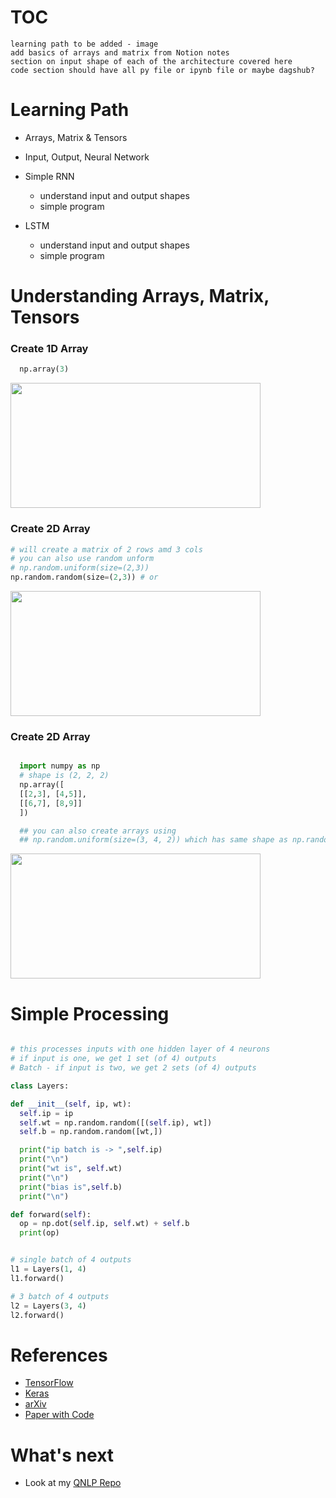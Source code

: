 # TOC


`learning path to be added - image`  
`add basics of arrays and matrix from Notion notes`    
`section on input shape of each of the architecture covered here`  
`code section should have all py file or ipynb file or maybe dagshub?`  

# Learning Path

- Arrays, Matrix & Tensors

- Input, Output, Neural Network

- Simple RNN
   * understand input and output shapes
   * simple program

- LSTM
   * understand input and output shapes
   * simple program





# Understanding Arrays, Matrix, Tensors

  ### Create 1D Array
  ```python
    np.array(3)
  ```
 

  <img src="https://user-images.githubusercontent.com/10928536/236743760-0edd86f5-1d7e-4b82-9bac-5a48a35e3b0c.png" width="400" height="200">

  ### Create 2D Array
  ```python
  # will create a matrix of 2 rows amd 3 cols
  # you can also use random unform
  # np.random.uniform(size=(2,3))
  np.random.random(size=(2,3)) # or   
  ```
  <img src="https://user-images.githubusercontent.com/10928536/236746538-4482eca2-2ccb-4994-af58-fe3c85ec9a18.png" width="400" height="200">
  
  
  ### Create 2D Array
  ```python 
  
    import numpy as np
    # shape is (2, 2, 2)
    np.array([
    [[2,3], [4,5]],
    [[6,7], [8,9]]
    ]) 
  
    ## you can also create arrays using
    ## np.random.uniform(size=(3, 4, 2)) which has same shape as np.random.random([3,4,2])
  
  ```
  <img src="https://user-images.githubusercontent.com/10928536/236752424-f2c0e63c-6711-4cf9-bc29-133d3c4d3c0b.png" width="400" height="200">
  




# Simple Processing
 
  
  ```python
  
  # this processes inputs with one hidden layer of 4 neurons
  # if input is one, we get 1 set (of 4) outputs
  # Batch - if input is two, we get 2 sets (of 4) outputs
  
  class Layers:

  def __init__(self, ip, wt):
    self.ip = ip
    self.wt = np.random.random([(self.ip), wt])
    self.b = np.random.random([wt,])

    print("ip batch is -> ",self.ip)
    print("\n")
    print("wt is", self.wt)
    print("\n")
    print("bias is",self.b)
    print("\n")
  
  def forward(self):
    op = np.dot(self.ip, self.wt) + self.b
    print(op)
  
  ```
  ```python
 
  # single batch of 4 outputs
  l1 = Layers(1, 4)
  l1.forward()
  
  # 3 batch of 4 outputs
  l2 = Layers(3, 4)
  l2.forward()
  
  ```





# References
  - [TensorFlow](https://www.tensorflow.org/)
  - [Keras](https://keras.io/api/layers/)
  - [arXiv](https://arxiv.org/)  
  - [Paper with Code](https://paperswithcode.com/)  


# What's next
- Look at my [QNLP Repo](https://github.com/rvbug/QuantumML)  
